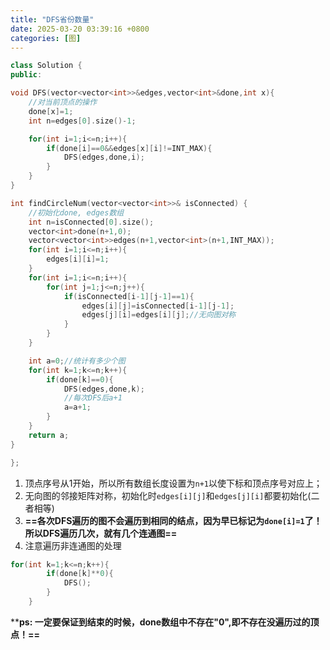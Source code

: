 ```yaml
---
title: "DFS省份数量"
date: 2025-03-20 03:39:16 +0800
categories: [图]
---
```


```cpp
class Solution {
public:

void DFS(vector<vector<int>>&edges,vector<int>&done,int x){
    //对当前顶点的操作
    done[x]=1;
    int n=edges[0].size()-1;

    for(int i=1;i<=n;i++){
        if(done[i]==0&&edges[x][i]!=INT_MAX){
            DFS(edges,done,i);
        }
    }
}

int findCircleNum(vector<vector<int>>& isConnected) {
    //初始化done, edges数组
    int n=isConnected[0].size();
    vector<int>done(n+1,0);
    vector<vector<int>>edges(n+1,vector<int>(n+1,INT_MAX));
    for(int i=1;i<=n;i++){
        edges[i][i]=1;
    }
    for(int i=1;i<=n;i++){
        for(int j=1;j<=n;j++){
            if(isConnected[i-1][j-1]==1){
                edges[i][j]=isConnected[i-1][j-1];
                edges[j][i]=edges[i][j];//无向图对称
            }
        }
    }

    int a=0;//统计有多少个图
    for(int k=1;k<=n;k++){
        if(done[k]==0){
            DFS(edges,done,k);
            //每次DFS后a+1
            a=a+1;
        }        
    }
    return a;
}

};
```

1. 顶点序号从1开始，所以所有数组长度设置为`n+1`以使下标和顶点序号对应上；
2. 无向图的邻接矩阵对称，初始化时`edges[i][j]`和`edges[j][i]`都要初始化(二者相等)
3. **==各次DFS遍历的图不会遍历到相同的结点，因为早已标记为`done[i]=1`了！所以DFS遍历几次，就有几个连通图==**
4. 注意遍历非连通图的处理
```cpp
for(int k=1;k<=n;k++){
        if(done[k]**0){
            DFS();
        }        
    }
```
****ps: 一定要保证到结束的时候，done数组中不存在"0",即不存在没遍历过的顶点！==**